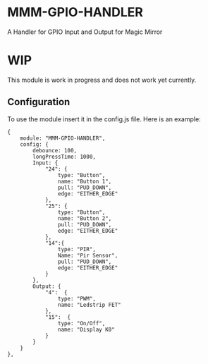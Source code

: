 # MMM-GPIO-HANDLER
A Handler for GPIO Input and Output for Magic Mirror

# WIP

This module is work in progress and does not work yet currently.

## Configuration

To use the module insert it in the config.js file. Here is an example:

```json5
{
	module: "MMM-GPIO-HANDLER",
	config: {
		debounce: 100,
		longPressTime: 1000,
		Input: {
			"24": {
				type: "Button",
				name: "Button 1",
				pull: "PUD_DOWN",
				edge: "EITHER_EDGE"
			},
			"25": {
				type: "Button",
				name: "Button 2",
				pull: "PUD_DOWN",
				edge: "EITHER_EDGE"
			},
			"14":{
				type: "PIR",
				Name: "Pir Sensor",
				pull: "PUD_DOWN",
				edge: "EITHER_EDGE"				
			}
		},
		Output: {
			"4":  {
				type: "PWM",
				name: "Ledstrip FET"
			},
			"15":  {
				type: "On/Off",
				name: "Display K0"
			}
		}
	}
},
```

